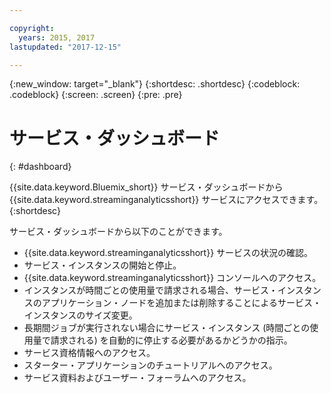 ```yaml
---

copyright:
  years: 2015, 2017
lastupdated: "2017-12-15"

---
```


<!-- Attribute definitions -->
{:new_window: target="_blank"}
{:shortdesc: .shortdesc}
{:codeblock: .codeblock}
{:screen: .screen}
{:pre: .pre}

# サービス・ダッシュボード
{: #dashboard}

{{site.data.keyword.Bluemix_short}} サービス・ダッシュボードから {{site.data.keyword.streaminganalyticsshort}} サービスにアクセスできます。
{:shortdesc}

サービス・ダッシュボードから以下のことができます。

* {{site.data.keyword.streaminganalyticsshort}} サービスの状況の確認。
* サービス・インスタンスの開始と停止。
* {{site.data.keyword.streaminganalyticsshort}} コンソールへのアクセス。
* インスタンスが時間ごとの使用量で請求される場合、サービス・インスタンスのアプリケーション・ノードを追加または削除することによるサービス・インスタンスのサイズ変更。
* 長期間ジョブが実行されない場合にサービス・インスタンス (時間ごとの使用量で請求される) を自動的に停止する必要があるかどうかの指示。
* サービス資格情報へのアクセス。
* スターター・アプリケーションのチュートリアルへのアクセス。
* サービス資料およびユーザー・フォーラムへのアクセス。
